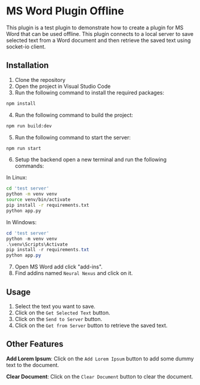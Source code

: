 # MS Word Plugin Offline

This plugin is a test plugin to demonstrate how to create a plugin for MS Word that can be used offline. This plugin connects to a local server to save selected text from a Word document and then retrieve the saved text using socket-io client.

## Installation

1. Clone the repository
2. Open the project in Visual Studio Code
3. Run the following command to install the required packages:

```bash
npm install
```

4. Run the following command to build the project:

```bash
npm run build:dev
```

5. Run the following command to start the server:

```bash
npm run start
```

6. Setup the backend
open a new terminal and run the following commands:

In Linux:

```bash
cd 'test server'
python -m venv venv
source venv/bin/activate
pip install -r requirements.txt
python app.py
```

In Windows:

```PowerShell
cd 'test server'
python -m venv venv
.\venv\Scripts\Activate
pip install -r requirements.txt
python app.py
```

7. Open MS Word add click "add-ins".
8. Find addins named `Neural Nexus` and click on it.

## Usage

1. Select the text you want to save.
2. Click on the `Get Selected Text` button.
3. Click on the `Send to Server` button.
4. Click on the `Get from Server` button to retrieve the saved text.

## Other Features

**Add Lorem Ipsum**: Click on the `Add Lorem Ipsum` button to add some dummy text to the document.

**Clear Document**: Click on the `Clear Document` button to clear the document.
